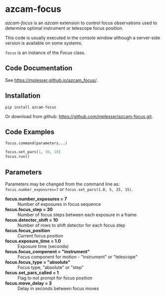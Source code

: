 # azcam-focus

*azcam-focus* is an *azcam* extension to control focus observations used to determine optimal instrument or telescope focus position.

This code is usually executed in the console window although a server-side version is available on some systems.

`focus` is an instance of the *Focus* class.

## Code Documentation

See https://mplesser.github.io/azcam_focus/.

## Installation

`pip install azcam-focus`

Or download from github: https://github.com/mplesser/azcam-focus.git.

## Code Examples

`focus.command(parameters...)`

```python
focus.set_pars(1, 30, 10)  
focus.run()
```

## Parameters

Parameters may be changed from the command line as:
`focus.number_exposures=7`
or
`focus.set_pars(1.0, 5, 25, 15)`.

<dl>
  <dt><strong>focus.number_exposures = 7</strong></dt>
  <dd>Number of exposures in focus sequence</dd>

  <dt><strong>focus.focus_step = 30</strong></dt>
  <dd>Number of focus steps between each exposure in a frame</dd>

  <dt><strong>focus.detector_shift = 10</strong></dt>
  <dd>Number of rows to shift detector for each focus step</dd>

  <dt><strong>focus.focus_position</strong></dt>
  <dd>Current focus position</dd>

  <dt><strong>focus.exposure_time = 1.0</strong></dt>
  <dd>Exposure time (seconds)</dd>

  <dt><strong>focus.focus_component = "instrument"</strong></dt>
  <dd>Focus component for motion - "instrument" or "telescope"</dd>

  <dt><strong>focus.focus_type = "absolute"</strong></dt>
  <dd>Focus type, "absolute" or "step"</dd>

  <dt><strong>focus.set_pars_called = 1</strong></dt>
  <dd>Flag to not prompt for focus position</dd>

  <dt><strong>focus.move_delay = 3</strong></dt>
  <dd>Delay in seconds between focus moves</dd>
</dl>
